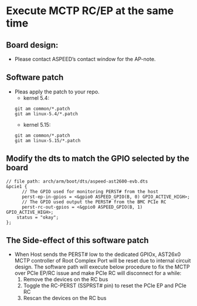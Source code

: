 # Execute MCTP RC/EP at the same time
## Board design:
- Please contact ASPEED’s contact window for the AP-note.
## Software patch
- Pleas apply the patch to your repo.
  - kernel 5.4:
  ```
  git am common/*.patch
  git am linux-5.4/*.patch
  ```
  - kernel 5.15:
  ```
  git am common/*.patch
  git am linux-5.15/*.patch
  ``` 
## Modify the dts to match the GPIO selected by the board
```
// file path: arch/arm/boot/dts/aspeed-ast2600-evb.dts
&pcie1 {
      // The GPIO used for monitoring PERST# from the host
      perst-ep-in-gpios = <&gpio0 ASPEED_GPIO(B, 0) GPIO_ACTIVE_HIGH>;
      // The GPIO used output the PERST# from the BMC PCIe RC
      perst-rc-out-gpios = <&gpio0 ASPEED_GPIO(B, 1) GPIO_ACTIVE_HIGH>;
 	status = "okay";
};
```
## The Side-effect of this software patch
- When Host sends the PERST# low to the dedicated GPIOx, AST26x0 MCTP controller of Root Complex Port will be reset due to internal circuit design. The software path will execute below procedure to fix the MCTP over PCIe EP/RC issue and make PCIe RC will disconnect for a while:
  1. Remove the devices on the RC bus
  2. Toggle the RC-PERST (SSPRST# pin) to reset the PCIe EP and PCIe RC
  3. Rescan the devices on the RC bus
